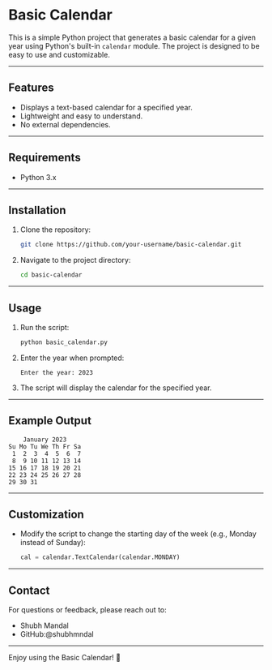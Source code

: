 # Basic Calendar

This is a simple Python project that generates a basic calendar for a given year using Python's built-in `calendar` module. The project is designed to be easy to use and customizable.

---

## **Features**
- Displays a text-based calendar for a specified year.
- Lightweight and easy to understand.
- No external dependencies.

---

## **Requirements**
- Python 3.x

---

## **Installation**
1. Clone the repository:
   ```bash
   git clone https://github.com/your-username/basic-calendar.git
   ```
2. Navigate to the project directory:
   ```bash
   cd basic-calendar
   ```

---

## **Usage**
1. Run the script:
   ```bash
   python basic_calendar.py
   ```
2. Enter the year when prompted:
   ```
   Enter the year: 2023
   ```
3. The script will display the calendar for the specified year.

---

## **Example Output**
```
    January 2023
Su Mo Tu We Th Fr Sa
 1  2  3  4  5  6  7
 8  9 10 11 12 13 14
15 16 17 18 19 20 21
22 23 24 25 26 27 28
29 30 31
```

---

## **Customization**
- Modify the script to change the starting day of the week (e.g., Monday instead of Sunday):
  ```python
  cal = calendar.TextCalendar(calendar.MONDAY)
  ```
---

## **Contact**
For questions or feedback, please reach out to:
- Shubh Mandal
- GitHub:@shubhmndal

---

Enjoy using the Basic Calendar! 🎉
